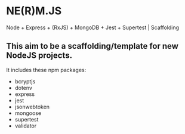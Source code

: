 # NE(R)M.JS

Node + Express + (RxJS) + MongoDB + Jest + Supertest | Scaffolding

## This aim to be a scaffolding/template for new NodeJS projects.

It includes these npm packages:

- bcryptjs
- dotenv
- express
- jest
- jsonwebtoken
- mongoose
- supertest
- validator
